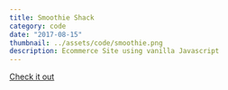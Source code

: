 ```yaml
---
title: Smoothie Shack
category: code
date: "2017-08-15"
thumbnail: ../assets/code/smoothie.png
description: Ecommerce Site using vanilla Javascript
---
```


<a href = "https://bestepha83.github.io/Smoothie-Shack/" target="_blank">Check it out</a>